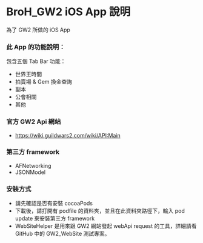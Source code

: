 # BroH_GW2 iOS App 說明
為了 GW2 所做的 iOS App

### 此 App 的功能說明：
包含五個 Tab Bar 功能：
- 世界王時間
- 拍賣場 & Gem 換金查詢
- 副本
- 公會相關
- 其他

### 官方 GW2 Api 網站

- https://wiki.guildwars2.com/wiki/API:Main

### 第三方 framework

- AFNetworking
- JSONModel

### 安裝方式

- 請先確認是否有安裝 cocoaPods
- 下載後，請打開有 podfile 的資料夾，並且在此資料夾路徑下，輸入 pod update 來安裝第三方 framework
- WebSiteHelper 是用來跟 GW2 網站發起 webApi request 的工具，詳細請看 GitHub 中的 GW2_WebSite 測試專案。
